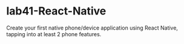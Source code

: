 # lab41-React-Native
Create your first native phone/device application using React Native, tapping into at least 2 phone features.
